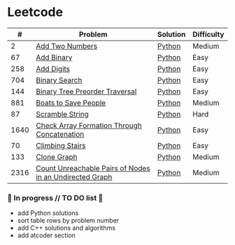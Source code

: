 # Leetcode

| #    | Problem                                                 | Solution                                                                            | Difficulty |
| ---- | ------------------------------------------------------- | ----------------------------------------------------------------------------------- | ---------- |
| 2    | [Add Two Numbers](https://leetcode.com/problems/add-two-numbers/) | [Python](https://github.com/rcchcz/competitive-programming/blob/main/add_two_numbers.py) | Medium |
| 67   | [Add Binary](https://leetcode.com/problems/add-binary/) | [Python](https://github.com/rcchcz/competitive-programming/blob/main/add_binary.py) | Easy       |
| 258  | [Add Digits](https://leetcode.com/problems/add-digits/) | [Python](https://github.com/rcchcz/competitive-programming/blob/main/add_digits.py) | Easy       |
| 704  | [Binary Search](https://leetcode.com/problems/binary-search/) | [Python](https://github.com/rcchcz/competitive-programming/blob/main/binary_search.py) | Easy |
| 144  | [Binary Tree Preorder Traversal](https://leetcode.com/problems/binary-tree-preorder-traversal/) | [Python](https://github.com/rcchcz/competitive-programming/blob/main/binary_tree_preorder_traversal.py) | Easy |
| 881  | [Boats to Save People](https://leetcode.com/problems/boats-to-save-people/) | [Python](https://github.com/rcchcz/competitive-programming/blob/main/boats_to_save_people.py) | Medium |
| 87   | [Scramble String](https://leetcode.com/problems/scramble-string/) | [Python](https://github.com/rcchcz/competitive-programming/blob/main/scramble_string.py) | Hard |
| 1640 | [Check Array Formation Through Concatenation](https://leetcode.com/problems/check-array-formation-through-concatenation/) | [Python](https://github.com/rcchcz/competitive-programming/blob/main/check_array_formation_through_concatenation.py) | Easy |
| 70 | [Climbing Stairs](https://leetcode.com/problems/climbing-stairs/) | [Python](https://github.com/rcchcz/competitive-programming/blob/main/climbing_stairs.py) | Easy |
| 133 | [Clone Graph](https://leetcode.com/problems/clone-graph/) | [Python](https://github.com/rcchcz/competitive-programming/blob/main/clone_graph.py) | Medium |
| 2316 | [Count Unreachable Pairs of Nodes in an Undirected Graph](https://leetcode.com/problems/count-unreachable-pairs-of-nodes-in-an-undirected-graph/) | [Python](https://github.com/rcchcz/competitive-programming/blob/main/count_unreachable_pairs_of_nodes_in_an_undirected_graph.py) | Medium |

### :pushpin: In progress // TO DO list :rocket:
- add Python solutions
- sort table rows by problem number
- add C++ solutions and algorithms
- add atcoder section
